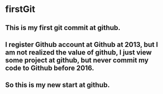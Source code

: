 # firstGit
## This is my first git commit at github.
## I register Github account at Github at 2013, but I am not realized the value of github, I just view some project at github, but  never commit my code to Github before 2016. 
## So this is my new start at github.
